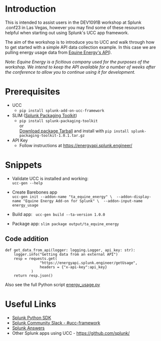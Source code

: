 # Introduction
This is intended to assist users in the DEV1091B workshop at Splunk .conf23 in Las Vegas, however you may find some of these resources helpful when starting out using Splunk's UCC app framework.  

The aim of the workshop is to introduce you to UCC and walk through how to get started with a simple API data collection example. In this case we are pulling energy usage data from [Equine Energy's API](https://energyapi.splunk.engineer)).  

*Note: Equine Energy is a ficitious company used for the purposes of the workshop. We intend to keep the API available for a number of weeks after the conference to allow you to continue using it for development.*

# Prerequisites
* UCC
  * `pip install splunk-add-on-ucc-framework`
* SLIM ([Splunk Packaging Toolkit](https://dev.splunk.com/enterprise/docs/releaseapps/packageapps/packagingtoolkit/))
  * `pip install splunk-packaging-toolkit`  
   or  
   [Download package Tarball](https://download.splunk.com/misc/packaging-toolkit/splunk-packaging-toolkit-1.0.1.tar.gz) and install with `pip install splunk-packaging-toolkit-1.0.1.tar.gz` 
* API Key
  *  Follow instructions at https://energyapi.splunk.engineer/

# Snippets
* Validate UCC is installed and working:  
 `ucc-gen --help`

* Create Barebones app  
`ucc-gen init --addon-name "ta_equine_energy" \ 
--addon-display-name "Equine Energy Add-on for Splunk" \ 
--addon-input-name energy_usage  
`
* Build app:
` ucc-gen build --ta-version 1.0.0`  
* Package app:
`slim package output/ta_equine_energy`  

## Code addition
```
def get_data_from_api(logger: logging.Logger, api_key: str):
    logger.info("Getting data from an external API")
    resp = requests.get(
                "https://energyapi.splunk.engineer/getUsage",
                headers = {"x-api-key":api_key}
            )
    return resp.json()
```
Also see the full Python script [energy_usage.py](./app/energy_usage.py)

# Useful Links
*  [Splunk Python SDK](https://docs.splunk.com/DocumentationStatic/PythonSDK/1.2.2/modularinput.html)
* [Splunk Community Slack - #ucc-framework](https://splunk-usergroups.slack.com/archives/C03SG3ZL4S1)
* [Splunk Answers](https://community.splunk.com/)
* Other Splunk apps using UCC - https://github.com/splunk/ 
